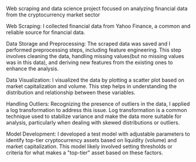 Web scraping and data science project focused on analyzing financial data from the cryptocurrency market sector

Web Scraping: I collected financial data from Yahoo Finance, a common and reliable source for financial data.

Data Storage and Preprocessing: The scraped data was saved and I performed preprocessing steps, including feature engineering. This step involves cleaning the data, handling missing values(but no missing values was in this data), and deriving new features from the existing ones to enhance the analysis.

Data Visualization: I visualized the data by plotting a scatter plot based on market capitalization and volume. This step helps in understanding the distribution and relationship between these variables.

Handling Outliers: Recognizing the presence of outliers in the data, I applied a log transformation to address this issue. Log transformation is a common technique used to stabilize variance and make the data more suitable for analysis, particularly when dealing with skewed distributions or outliers.

Model Development: I developed a test model with adjustable parameters to identify top-tier cryptocurrency assets based on liquidity (volume) and market capitalization. This model likely involved setting thresholds or criteria for what makes a "top-tier" asset based on these factors.
